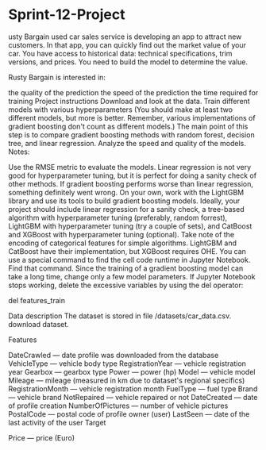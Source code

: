 # Sprint-12-Project

usty Bargain used car sales service is developing an app to attract new customers. In that app, you can quickly find out the market value of your car. You have access to historical data: technical specifications, trim versions, and prices. You need to build the model to determine the value. 

Rusty Bargain is interested in:

the quality of the prediction
the speed of the prediction
the time required for training
Project instructions
Download and look at the data.
Train different models with various hyperparameters (You should make at least two different models, but more is better. Remember, various implementations of gradient boosting don't count as different models.) The main point of this step is to compare gradient boosting methods with random forest, decision tree, and linear regression.
Analyze the speed and quality of the models.
Notes:

Use the RMSE metric to evaluate the models.
Linear regression is not very good for hyperparameter tuning, but it is perfect for doing a sanity check of other methods. If gradient boosting performs worse than linear regression, something definitely went wrong.
On your own, work with the LightGBM library and use its tools to build gradient boosting models.
Ideally, your project should include linear regression for a sanity check, a tree-based algorithm with hyperparameter tuning (preferably, random forrest), LightGBM with hyperparameter tuning (try a couple of sets), and CatBoost and XGBoost with hyperparameter tuning (optional).
Take note of the encoding of categorical features for simple algorithms. LightGBM and CatBoost have their implementation, but XGBoost requires OHE.
You can use a special command to find the cell code runtime in Jupyter Notebook. Find that command.
Since the training of a gradient boosting model can take a long time, change only a few model parameters.
If Jupyter Notebook stops working, delete the excessive variables by using the del operator:

  del features_train
  
Data description
The dataset is stored in file /datasets/car_data.csv. download dataset.

Features

DateCrawled — date profile was downloaded from the database
VehicleType — vehicle body type
RegistrationYear — vehicle registration year
Gearbox — gearbox type
Power — power (hp)
Model — vehicle model
Mileage — mileage (measured in km due to dataset's regional specifics)
RegistrationMonth — vehicle registration month
FuelType — fuel type
Brand — vehicle brand
NotRepaired — vehicle repaired or not
DateCreated — date of profile creation
NumberOfPictures — number of vehicle pictures
PostalCode — postal code of profile owner (user)
LastSeen — date of the last activity of the user
Target

Price — price (Euro)

